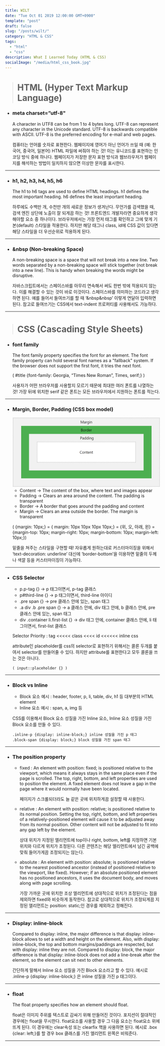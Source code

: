 ```yaml
---
title: WILT
date: "Tue Oct 01 2019 12:00:00 GMT+0900"
template: "post"
draft: false
slug: "/posts/wilt/"
category: "HTML & CSS"
tags:
  - "html"
  - "css"
description: What I Learned Today (HTML & CSS)
socialImage: "/media/html_css_book.jpg"
---
```


> # HTML (Hyper Text Markup Language)

* ### meta charset=”utf-8"

   A character in UTF8 can be from 1 to 4 bytes long. UTF-8 can represent any character in the Unicode standard. UTF-8 is backwards compatible with ASCII. UTF-8 is the preferred encoding for e-mail and web pages.

   컴퓨터는 언어를 숫자로 표현한다. 웹페이지에 영어가 아닌 언어가 쓰일 때 (예: 한국어, 중국어, 일본어) HTML 파일에 써줘야 하는 것! 이는 유니코드를 표현하는 인코딩 방식 중에 하나다. 웹페이지가 저장한 문자 표현 방식과 웹브라우저가 웹페이지를 해석하는 방법이 일치하지 않으면 이상한 문자를 표시한다.
 ***
 
* ### h1, h2, h3, h4, h5, h6

   The h1 to h6 tags are used to define HTML headings. h1 defines the most important heading. h6 defines the least important heading.

   하루에도 수백만 개, 수천만 개의 새로운 정보가 생겨난다. 무언가를 검색했을 때, 검색 엔진 상단에 노출이 잘 되게끔 하는 것! 프론트엔드 개발자라면 중요하게 생각해야할 요소 중 하나이다. 브라우저에서는 가장 먼저 태그를 확인하고 그에 맞게 기본(default) 스타일을 적용한다. 하지만 해당 태그나 class, id에 CSS 값이 있다면 해당 스타일을 더 우선순위로 적용하게 된다.
 ***
  
* ### &nbsp (Non-breaking Space)
  
   A non-breaking space is a space that will not break into a new line. Two words separated by a non-breaking space will stick together (not break into a new line). This is handy when breaking the words might be disruptive.

   자바스크립트에서는 스페이스바를 아무리 연속해서 써도 한번 밖에 적용되지 않는다. 이를 해결할 수 있는 것이 바로 이것이다. 스페이스바를 의미하는 코드라고 생각하면 된다. 예를 들어서 들여쓰기를 할 때 ‘&nbsp&nbsp’ 이렇게 연달아 입력하면 된다. 참고로 들여쓰기는 CSS에서 text-indent 프로퍼티를 사용해서도 가능하다.
 ***

> # CSS (Cascading Style Sheets)

* ### font family
  
   The font family property specifies the font for an element. The font family property can hold several font names as a "fallback" system. If the browser does not support the first font, it tries the next font.

   ( #title {font-family: Georgia, “Times New Roman”, Times, serif;} )

   사용자가 어떤 브라우저를 사용할지 모르기 때문에 최대한 여러 폰트를 나열하는 것! 가장 뒤에 위치한 serif 같은 폰트는 모든 브라우저에서 지원하는 폰트를 적는다.
 ***

* ### Margin, Border, Padding (CSS box model)
  
   <img src="../../static/media/css_box_model.png" alt="css_box_model">

   + Content -> The content of the box, where text and images appear
   + Padding -> Clears an area around the content. The padding is transparent
   + Border -> A border that goes around the padding and content
   + Margin -> Clears an area outside the border. The margin is transparent
  
   ( {margin: 10px;} = { margin: 10px 10px 10px 10px;} = {위, 오, 아래, 왼} =
   {margin-top: 10px; margin-right: 10px; margin-bottom: 10px; margin-left: 10px;})
  
   밑줄을 쳐주는 스타일을 구현할 때! 자유롭게 원하는대로 커스터마이징을 위해서 ‘text-decoration: underline’ 대신에 ‘border-bottom’을 이용하면 밑줄의 두께나 색깔 등을 커스터마이징이 가능하다.
 ***
 
* ### CSS Selector
  
   + p.p-tag {} -> p 태그이면서, p-tag 클래스
   + p#third-line {} -> p 태그이면서, third-line 아이디
   + .pre span {} -> pre 클래스 안에 있는, span 태그
   + .a div .b .pre span {} -> a 클래스 안에, div 태그 안에, b 클래스 안에, pre 클래스 안에 있는, span 태그
   + div .container li.first-list {} -> div 태그 안에, container 클래스 안에, li 태그이면서, first-list 클래스
  
   Selector Priority : tag <<<<< class <<<< id <<<<<< inline css
  
   attribute인 placeholder를 css의 selector로 표현하기 위해서는 콜론 두개를 붙여서 selector를 만들어줄 수 있다. 하지만 attribute를 표현한다고 모두 콜론을 쓰는 것은 아니다.

   ```
   ( input::placeholder {} )
   ```
 ***
  
* ### Block vs Inline
  
   + Block 요소 예시 : header, footer, p, li, table, div, h1 등 대부분의 HTML element
   + Inline 요소 예시 : span, a, img 등
  
   CSS를 이용해서 Block 요소 성질을 가진 Inline 요소, Inline 요소 성질을 가진 Block 요소를 만들 수 있다.
  
   ```
   .inline-p {display: inline-block;} inline 성질을 가진 p 태그
   .block-span {display: block;} block 성질을 가진 span 태그
   ```
 ***

* ### The position property
  
   + fixed :
     An element with position: fixed; is positioned relative to the viewport, which means it always stays in the same place even if the page is scrolled. The top, right, bottom, and left properties are used to position the element. A fixed element does not leave a gap in the page where it would normally have been located.

     페이지가 스크롤되더라도 늘 같은 곳에 위치하게끔 설정할 때 사용한다.
   
   + relative :
     An element with position: relative; is positioned relative to its normal position. Setting the top, right, bottom, and left properties of a relatively-positioned element will cause it to be adjusted away from its normal position. Other content will not be adjusted to fit into any gap left by the element.

     상대 위치가 지정된 엘리먼트에 top이나 right, bottom, left를 지정하면 기본 위치와 다르게 위치가 조정된다. 다른 콘텐츠는 해당 엘리먼트에서 남긴 공백에 맞춰 들어가게끔 조정되지는 않는다.
   
   + absolute :
     An element with position: absolute; is positioned relative to the nearest positioned ancestor (instead of positioned relative to the viewport, like fixed). However; if an absolute positioned element has no positioned ancestors, it uses the document body, and moves along with page scrolling.

     가장 가까운 곳에 위치한 조상 엘리먼트에 상대적으로 위치가 조정된다는 점을 제외하면 fixed와 비슷하게 동작한다. 참고로 상대적으로 위치가 조정되게끔 지정된 엘리먼트는 position: static;인 경우를 제외하고 정해진다.
 ***

* ### Display: inline-block

   Compared to display: inline, the major difference is that display: inline-block allows to set a width and height on the element. Also, with display: inline-block, the top and bottom margins/paddings are respected, but with display: inline they are not. Compared to display: block, the major difference is that display: inline-block does not add a line-break after the element, so the element can sit next to other elements.

   간단하게 말해서 Inline 요소 성질을 가진 Block 요소라고 할 수 있다. 예시로 .inline-p {display: inline-block;} 은 inline 성질을 가진 p 태그이다.
 ***

* ### float

   The float property specifies how an element should float.

   float은 이미지 주위를 텍스트로 감싸기 위해 만들어진 것이다. 포지션이 절대적인 경우에는 float을 무시한다. float요소를 사용할 경우 그 다음 요소는 float요소 위에 뜨게 된다. 이 경우에는 clear속성 또는 clearfix 핵을 사용하면 된다. 예시로 .box {clear: left;}를 할 경우 box 클래스를 가진 엘리먼트 왼쪽은 비워준다.
 ***